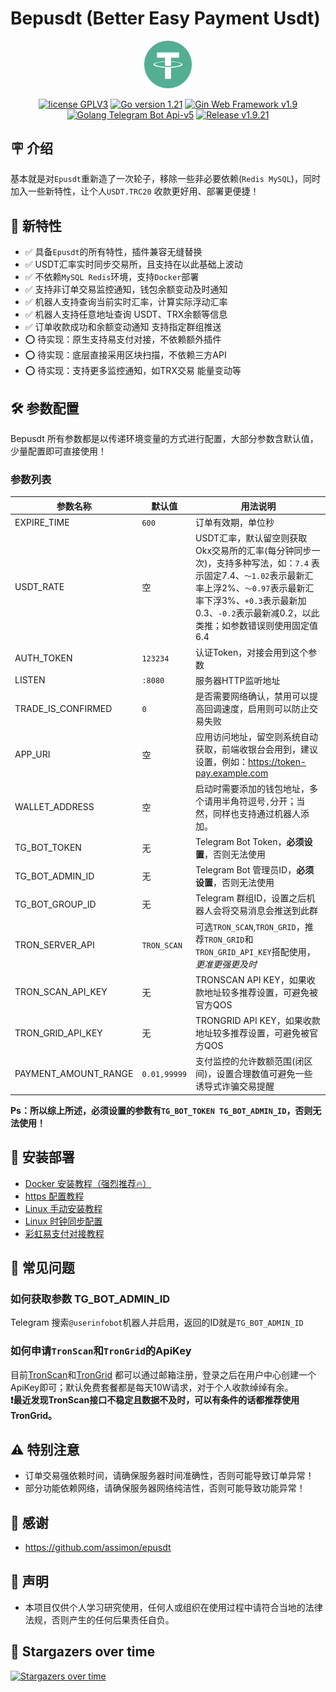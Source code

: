 # Bepusdt (Better Easy Payment Usdt)

<p align="center">
<img src="./static/img/tether.svg" width="15%" alt="tether">
</p>
<p align="center">
<a href="https://www.gnu.org/licenses/gpl-3.0.html"><img src="https://img.shields.io/badge/license-GPLV3-blue" alt="license GPLV3"></a>
<a href="https://golang.org"><img src="https://img.shields.io/badge/Golang-1.22-red" alt="Go version 1.21"></a>
<a href="https://github.com/gin-gonic/gin"><img src="https://img.shields.io/badge/Gin-v1.9-blue" alt="Gin Web Framework v1.9"></a>
<a href="https://github.com/go-telegram-bot-api/telegram-bot-api"><img src="https://img.shields.io/badge/Telegram Bot-v5-lightgrey" alt="Golang Telegram Bot Api-v5"></a>
<a href="https://github.com/v03413/bepusdt"><img src="https://img.shields.io/badge/Release-v1.9.21-green" alt="Release v1.9.21"></a>
</p>

## 🪧 介绍

基本就是对`Epusdt`重新造了一次轮子，移除一些非必要依赖(`Redis MySQL`)，同时加入一些新特性，让个人`USDT.TRC20`
收款更好用、部署更便捷！

## 🎉 新特性

- ✅ 具备`Epusdt`的所有特性，插件兼容无缝替换
- ✅ USDT汇率实时同步交易所，且支持在以此基础上波动
- ✅ 不依赖`MySQL Redis`环境，支持`Docker`部署
- ✅ 支持非订单交易监控通知，钱包余额变动及时通知
- ✅ 机器人支持查询当前实时汇率，计算实际浮动汇率
- ✅ 机器人支持任意地址查询 USDT、TRX余额等信息
- ✅ 订单收款成功和余额变动通知 支持指定群组推送
- ⭕️ 待实现：原生支持易支付对接，不依赖额外插件
- ⭕️ 待实现：底层直接采用区块扫描，不依赖三方API
- ⭕️ 待实现：支持更多监控通知，如TRX交易 能量变动等  

## 🛠 参数配置

Bepusdt 所有参数都是以传递环境变量的方式进行配置，大部分参数含默认值，少量配置即可直接使用！

### 参数列表

| 参数名称                 | 默认值          | 用法说明                                                                                                                                          |
|----------------------|--------------|-----------------------------------------------------------------------------------------------------------------------------------------------|
| EXPIRE_TIME          | `600`        | 订单有效期，单位秒                                                                                                                                     |
| USDT_RATE            | 空            | USDT汇率，默认留空则获取Okx交易所的汇率(每分钟同步一次)，支持多种写法，如：`7.4` 表示固定7.4、`～1.02`表示最新汇率上浮2%、`～0.97`表示最新汇率下浮3%、`+0.3`表示最新加0.3、`-0.2`表示最新减0.2，以此类推；如参数错误则使用固定值6.4 |
| AUTH_TOKEN           | `123234`     | 认证Token，对接会用到这个参数                                                                                                                             |
| LISTEN               | `:8080`      | 服务器HTTP监听地址                                                                                                                                   |
| TRADE_IS_CONFIRMED   | `0`          | 是否需要网络确认，禁用可以提高回调速度，启用则可以防止交易失败                                                                                                               |
| APP_URI              | 空            | 应用访问地址，留空则系统自动获取，前端收银台会用到，建议设置，例如：https://token-pay.example.com                                                                               |
| WALLET_ADDRESS       | 空            | 启动时需要添加的钱包地址，多个请用半角符逗号`,`分开；当然，同样也支持通过机器人添加。                                                                                                  |
| TG_BOT_TOKEN         | 无            | Telegram Bot Token，**必须设置**，否则无法使用                                                                                                            |
| TG_BOT_ADMIN_ID      | 无            | Telegram Bot 管理员ID，**必须设置**，否则无法使用                                                                                                            |
| TG_BOT_GROUP_ID      | 无            | Telegram 群组ID，设置之后机器人会将交易消息会推送到此群                                                                                                             |
| TRON_SERVER_API      | `TRON_SCAN`  | 可选`TRON_SCAN`,`TRON_GRID`，推荐`TRON_GRID`和`TRON_GRID_API_KEY`搭配使用，*更准更强更及时*                                                                     |
| TRON_SCAN_API_KEY    | 无            | TRONSCAN API KEY，如果收款地址较多推荐设置，可避免被官方QOS                                                                                                       |
| TRON_GRID_API_KEY    | 无            | TRONGRID API KEY，如果收款地址较多推荐设置，可避免被官方QOS                                                                                                       |
| PAYMENT_AMOUNT_RANGE | `0.01,99999` | 支付监控的允许数额范围(闭区间)，设置合理数值可避免一些诱导式诈骗交易提醒                                                                                                         |

**Ps：所以综上所述，必须设置的参数有`TG_BOT_TOKEN TG_BOT_ADMIN_ID`，否则无法使用！**

## 🚀 安装部署

- [Docker 安装教程（强烈推荐🔥）](./docs/docker.md)
- [https 配置教程](./docs/ssl.md)
- [Linux 手动安装教程](./docs/systemd.md)
- [Linux 时钟同步配置](./docs/systemd-timesyncd.md)
- [彩虹易支付对接教程](./docs/epay.md)

## 🤔 常见问题

### 如何获取参数 TG_BOT_ADMIN_ID

Telegram 搜索`@userinfobot`机器人并启用，返回的ID就是`TG_BOT_ADMIN_ID`

### 如何申请`TronScan`和`TronGrid`的ApiKey

目前[TronScan](https://tronscan.org/)和[TronGrid](https://www.trongrid.io/)
都可以通过邮箱注册，登录之后在用户中心创建一个ApiKey即可；默认免费套餐都是每天10W请求，对于个人收款绰绰有余。  
**❗️最近发现TronScan接口不稳定且数据不及时，可以有条件的话都推荐使用TronGrid。**

## ⚠️ 特别注意

- 订单交易强依赖时间，请确保服务器时间准确性，否则可能导致订单异常！
- 部分功能依赖网络，请确保服务器网络纯洁性，否则可能导致功能异常！

## 🙏 感谢

- https://github.com/assimon/epusdt

## 📢 声明

- 本项目仅供个人学习研究使用，任何人或组织在使用过程中请符合当地的法律法规，否则产生的任何后果责任自负。

## 🌟 Stargazers over time

[![Stargazers over time](https://starchart.cc/v03413/bepusdt.svg)](https://starchart.cc/v03413/bepusdt)
